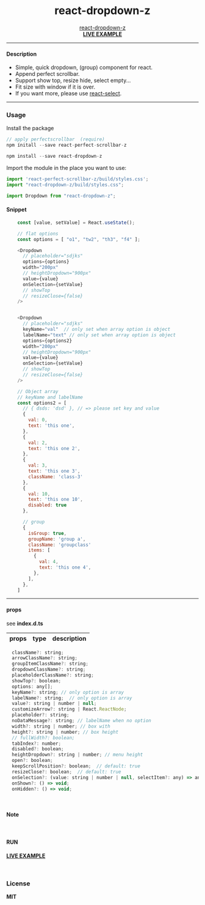 <div align="center">
    <h1>react-dropdown-z</h1>
    <a href="https://github.com/delpikye-v/react-dropdown">react-dropdown-z</a>
    <br />
    <b><a href="https://codesandbox.io/s/jsvnj1">LIVE EXAMPLE</a></b>
</div>

---

#### Description

+ Simple, quick dropdown, (group) component for react.
+ Append perfect scrollbar.
+ Support show top, resize hide, select empty...
+ Fit size with window if it is over.
+ If you want more, please use [react-select](https://github.com/JedWatson/react-select).

---
### Usage

Install the package

```js
// apply perfectscrollbar  (require)
npm ínitall --save react-perfect-scrollbar-z

npm install --save react-dropdown-z

```

Import the module in the place you want to use:
```js
import 'react-perfect-scrollbar-z/build/styles.css';
import "react-dropdown-z/build/styles.css";

import Dropdown from "react-dropdown-z";

```

#### Snippet
```js
    const [value, setValue] = React.useState();

    // flat options
    const options = [ "o1", "tw2", "th3", "f4" ];

    <Dropdown
      // placeholder="sdjks"
      options={options}
      width="200px"
      // heightDropdown="900px"
      value={value}
      onSelection={setValue}
      // showTop
      // resizeClose={false}
    />


    <Dropdown
      // placeholder="sdjks"
      keyName="val"  // only set when array option is object
      labelName="text" // only set when array option is object
      options={options2}
      width="200px"
      // heightDropdown="900px"
      value={value}
      onSelection={setValue}
      // showTop
      // resizeClose={false}
    />

    // Object array
    // keyName and labelName
    const options2 = [
      // { dsds: 'dsd' }, // => please set key and value
      {
        val: 0,
        text: 'this one',
      },
      {
        val: 2,
        text: 'this one 2',
      },
      {
        val: 3,
        text: 'this one 3',
        className: 'class-3'
      },
      {
        val: 10,
        text: 'this one 10',
        disabled: true
      },

      // group
      {
        isGroup: true,
        groupName: 'group a',
        className: 'groupclass'
        items: [
          {
            val: 4,
            text: 'this one 4',
          },
        ],
      },
    ]

```

---

#### props

see <b>index.d.ts</b>


| props                | type                          | description                                                                |
|----------------------|-------------------------------|----------------------------------------------------------------------------|

```js
  className?: string;
  arrowClassName?: string;
  groupItemClassName?: string;
  dropdownClassName?: string;
  placeholderClassName?: string;
  showTop?: boolean;
  options: any[];
  keyName?: string; // only option is array
  labelName?: string;  // only option is array
  value?: string | number | null;
  customizeArrow?: string | React.ReactNode;
  placeholder?: string;
  noDataMessage?: string; // labelName when no option
  width?: string | number; // box with
  height?: string | number; // box height
  // fullWidth?: boolean;
  tabIndex?: number;
  disabled?: boolean;
  heightDropdown?: string | number; // menu height
  open?: boolean;
  keepScrollPosition?: boolean;  // default: true
  resizeClose?: boolean;  // default: true
  onSelection?: (value: string | number | null, selectItem?: any) => any;
  onShown?: () => void;
  onHidden?: () => void;
```

<br />

#### Note
<br />

#### RUN

<b><a href="https://codesandbox.io/u/delpi.k">LIVE EXAMPLE</a>

<br />

### License

MIT
